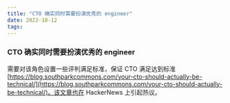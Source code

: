 ```yaml
---
title: "CTO 确实同时需要扮演优秀的 engineer"
date: 2022-10-12
tags:
---
```


### CTO 确实同时需要扮演优秀的 engineer
需要对该角色设置一些评判满足标准，保证 CTO 满足达到标准[https://blog.southparkcommons.com/your-cto-should-actually-be-technical/](https://blog.southparkcommons.com/your-cto-should-actually-be-technical/)。该文章也在 HackerNews 上引起热议。